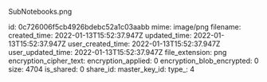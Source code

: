 SubNotebooks.png

id: 0c726006f5cb4926bdebc52a1c03aabb
mime: image/png
filename: 
created_time: 2022-01-13T15:52:37.947Z
updated_time: 2022-01-13T15:52:37.947Z
user_created_time: 2022-01-13T15:52:37.947Z
user_updated_time: 2022-01-13T15:52:37.947Z
file_extension: png
encryption_cipher_text: 
encryption_applied: 0
encryption_blob_encrypted: 0
size: 4704
is_shared: 0
share_id: 
master_key_id: 
type_: 4